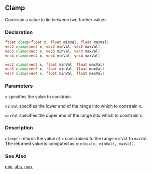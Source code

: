 ## Clamp
Constrain a value to lie between two further values

### Declaration
```glsl
float clamp(float x, float minVal, float maxVal)  
vec2 clamp(vec2 x, vec2 minVal, vec2 maxVal)  
vec3 clamp(vec3 x, vec3 minVal, vec3 maxVal)  
vec4 clamp(vec4 x, vec4 minVal, vec4 maxVal)

vec2 clamp(vec2 x, float minVal, float maxVal)  
vec3 clamp(vec3 x, float minVal, float maxVal)  
vec4 clamp(vec4 x, float minVal, float maxVal)
```

### Parameters
```x``` specifies the value to constrain.

```minVal``` specifies the lower end of the range into which to constrain x.

```maxVal``` specifies the upper end of the range into which to constrain x.

### Description
```clamp()``` returns the value of ```x``` constrained to the range ```minVal``` to ```maxVal```. The returned value is computed as ```min(max(x, minVal), maxVal)```.

<div class="simpleFunction" data="y = clamp(x,0.,1.); "></div>

### See Also
[min](/glossary/?search=min), [abs](/glossary/?search=abs), [max](/glossary/?search=max)

